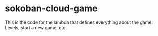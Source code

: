 # sokoban-cloud-game
This is the code for the lambda that defines everything about the game: Levels, start a new game, etc.
